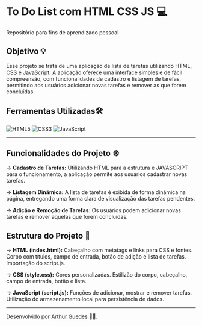 <h1>
    <span> To Do List com HTML CSS JS 💻</span>
</h1>

Repositório para fins de aprendizado pessoal

## Objetivo 💡
Esse projeto se trata de uma aplicação de lista de tarefas utilizando HTML, CSS e JavaScript. A aplicação oferece uma interface simples e de fácil compreensão, com funcionalidades de cadastro e listagem de tarefas, permitindo aos usuários adicionar novas tarefas e remover as que forem concluídas.

## Ferramentas Utilizadas🛠️
![HTML5](https://img.shields.io/badge/HTML5-E34F26?style=for-the-badge&logo=html5&logoColor=white)
![CSS3](https://img.shields.io/badge/CSS3-1572B6?style=for-the-badge&logo=css3&logoColor=white)
![JavaScript](https://img.shields.io/badge/JavaScript-323330?style=for-the-badge&logo=javascript&logoColor=F7DF1E)


---
## Funcionalidades do Projeto ⚙
-> **Cadastro de Tarefas:** Utilizando HTML para a estrutura e JAVASCRIPT para o funcionamento, a aplicação permite aos usuários cadastrar novas tarefas.

-> **Listagem Dinâmica:** A lista de tarefas é exibida de forma dinâmica na página, entregando uma forma clara de visualização das tarefas pendentes.

-> **Adição e Remoção de Tarefas:** Os usuários podem adicionar novas tarefas e remover aquelas que forem concluídas.

## Estrutura do Projeto 💾

-> **HTML (index.html):** Cabeçalho com metatags e links para CSS e fontes.
Corpo com títulos, campo de entrada, botão de adição e lista de tarefas.
Importação do script.js.

-> **CSS (style.css):** Cores personalizadas.
Estilizão do corpo, cabeçalho, campo de entrada, botão e lista.

-> **JavaScript (script.js):** Funções de adicionar, mostrar e remover tarefas.
Utilização do armazenamento local para persistência de dados.

---

<div>Desenvolvido por <a href="https://github.com/Mister-Guedes">Arthur Guedes 🐱‍💻</a>.</div>
